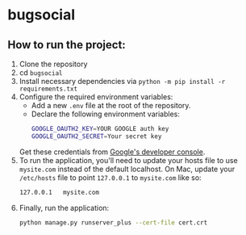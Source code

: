 # bugsocial

## How to run the project:
1. Clone the repository
2. cd `bugsocial`
3. Install necessary dependencies via `python -m pip install -r requirements.txt`
4. Configure the required environment variables:
    - Add a new `.env` file at the root of the repository.
    - Declare the following environment variables:
        ```bash
        GOOGLE_OAUTH2_KEY=YOUR GOOGLE auth key
        GOOGLE_OAUTH2_SECRET=Your secret key
    Get these credentials from [Google's developer console](https://console.developers.google.com/apis/credentials).
5. To run the application, you'll need to update your hosts file to use `mysite.com` instead of the default localhost. On Mac, update your `/etc/hosts` file to point `127.0.0.1` to `mysite.com` like so:
    ```bash
    127.0.0.1	mysite.com
6. Finally, run the application:
    ```bash
    python manage.py runserver_plus --cert-file cert.crt